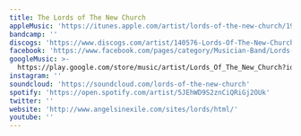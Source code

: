 ```yaml
---
title: The Lords of The New Church
appleMusic: 'https://itunes.apple.com/artist/lords-of-the-new-church/19818872'
bandcamp: ''
discogs: 'https://www.discogs.com/artist/140576-Lords-Of-The-New-Church'
facebook: 'https://www.facebook.com/pages/category/Musician-Band/Lords-of-the-New-Church-55761881991/'
googleMusic: >-
  https://play.google.com/store/music/artist/Lords_Of_The_New_Church?id=Azrragc72bkuhfr7djarwr3vuya
instagram: ''
soundcloud: 'https://soundcloud.com/lords-of-the-new-church'
spotify: 'https://open.spotify.com/artist/5JEhWD9S2znCiQRiGj2OUk'
twitter: ''
website: 'http://www.angelsinexile.com/sites/lords/html/'
youtube: ''
---
```

